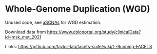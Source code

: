 # Whole-Genome Duplication (WGD)

Unused code, see [aSCNAs](https://github.com/TomMakesThings/Genomics-II-Group/tree/main/Plot_2/aSCNAs) for WGD estimation.

Download data from https://www.cbioportal.org/study/clinicalData?id=msk_met_2021

Links:
https://github.com/taylor-lab/facets-suite/wiki/1.-Running-FACETS

